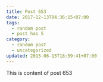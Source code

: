 ```yaml
---
title: Post 653
date: 2017-12-13T04:36:15+07:00
tags:
  - random post
  - post has 5
category:
  - random post
  - uncategorized
updated: 2015-06-15T18:59:41+07:00
---
```

This is content of post 653